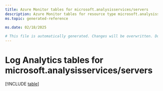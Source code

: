 ```yaml
---
title: Azure Monitor tables for microsoft.analysisservices/servers
description: Azure Monitor tables for resource type microsoft.analysisservices/servers
ms.topic: generated-reference
   
ms.date: 02/18/2025

# This file is automatically generated. Changes will be overwritten. Do not change this file directly.
---
```


# Log Analytics tables for microsoft.analysisservices/servers  

[!INCLUDE [table](~/reusable-content/ce-skilling/azure/includes/azure-monitor/reference/tables/microsoft-analysisservices_servers-include.md)]

